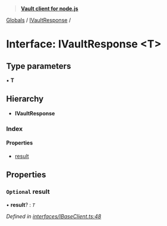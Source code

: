 > **[Vault client for node.js](../README.md)**

[Globals](../globals.md) / [IVaultResponse](ivaultresponse.md) /

# Interface: IVaultResponse <**T**>

## Type parameters

▪ **T**

## Hierarchy

* **IVaultResponse**

### Index

#### Properties

* [result](ivaultresponse.md#optional-result)

## Properties

### `Optional` result

• **result**? : *`T`*

*Defined in [interfaces/IBaseClient.ts:48](https://github.com/theogravity/vault-tacular/blob/39d6e20/src/interfaces/IBaseClient.ts#L48)*